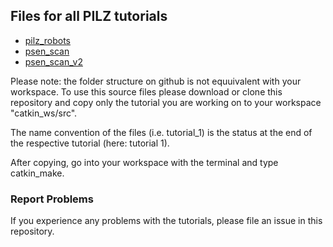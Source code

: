 ## Files for all PILZ tutorials

 * [pilz_robots](http://wiki.ros.org/pilz_robots/Tutorials/)
 * [psen_scan](http://wiki.ros.org/psen_scan/Tutorials/)
 * [psen_scan_v2](http://wiki.ros.org/psen_scan_v2/Tutorials/)

Please note: the folder structure on github is not equuivalent with your workspace.
To use this source files please download or clone this repository and copy only the tutorial you are working on to your workspace "catkin_ws/src".

The name convention of the files (i.e. tutorial_1) is the status at the end of the respective tutorial (here: tutorial 1).

After copying, go into your workspace with the terminal and type catkin_make.

### Report Problems

If you experience any problems with the tutorials, please file an issue in this repository.


